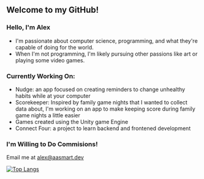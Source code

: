 ## Welcome to my GitHub!

### Hello, I'm Alex
 - I'm passionate about computer science, programming, and what they're capable of doing for the world.
 - When I'm not programming, I'm likely pursuing other passions like art or playing some video games.

### Currently Working On:
 - Nudge: an app focused on creating reminders to change unhealthy habits while at your computer
 - Scorekeeper: Inspired by family game nights that I wanted to collect data about, I'm working on an app to make keeping score during family game nights a little easier
 - Games created using the Unity game Engine
 - Connect Four: a project to learn backend and frontened development
 
### I'm Willing to Do Commisions!
Email me at alex@aasmart.dev

[![Top Langs](https://github-readme-stats.vercel.app/api/top-langs/?username=aasmart&layout=compact&theme=dark)](https://github.com/anuraghazra/github-readme-stats)
